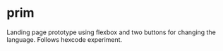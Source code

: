 # prim
Landing page prototype using flexbox and two buttons for changing the language.
Follows hexcode experiment.
